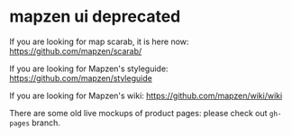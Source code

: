 mapzen ui **deprecated**
========================

If you are looking for map scarab, it is here now: https://github.com/mapzen/scarab/

If you are looking for Mapzen's styleguide: https://github.com/mapzen/styleguide

If you are looking for Mapzen's wiki: https://github.com/mapzen/wiki/wiki

There are some old live mockups of product pages: please check out `gh-pages` branch.
